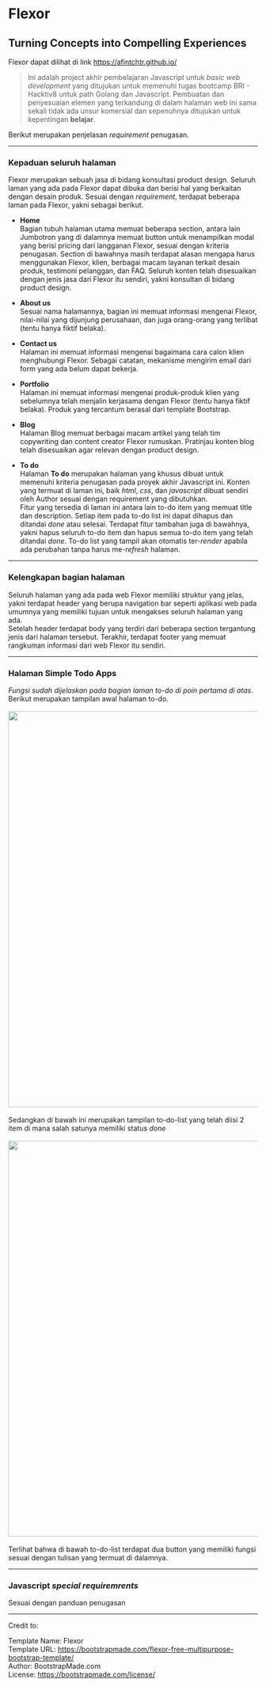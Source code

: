 # Flexor

## Turning Concepts into Compelling Experiences

Flexor dapat dilihat di link https://afintchtr.github.io/
> Ini adalah project akhir pembelajaran Javascript untuk *basic web development* yang ditujukan untuk memenuhi tugas bootcamp BRI - Hacktiv8 untuk path Golang dan Javascript. Pembuatan dan penyesuaian elemen yang terkandung di dalam halaman web ini sama sekali tidak ada unsur komersial dan sepenuhnya ditujukan untuk kepentingan **belajar**.

Berikut merupakan penjelasan *requirement* penugasan.

---
### Kepaduan seluruh halaman
Flexor merupakan sebuah jasa di bidang konsultasi product design. Seluruh laman yang ada pada Flexor dapat dibuka dan berisi hal yang berkaitan dengan desain produk. Sesuai dengan *requirement*, terdapat beberapa laman pada Flexor, yakni sebagai berikut.
- **Home**\
Bagian tubuh halaman utama memuat beberapa section, antara lain Jumbotron yang di dalamnya memuat button untuk menampilkan modal yang berisi pricing dari langganan Flexor, sesuai dengan kriteria penugasan. Section di bawahnya masih terdapat alasan mengapa harus menggunakan Flexor, klien, berbagai macam layanan terkait desain produk, testimoni pelanggan, dan FAQ. Seluruh konten telah disesuaikan dengan jenis jasa dari Flexor itu sendiri, yakni konsultan di bidang product design. 

- **About us**\
Sesuai nama halamannya, bagian ini memuat informasi mengenai Flexor, nilai-nilai yang dijunjung perusahaan, dan juga orang-orang yang terlibat (tentu hanya fiktif belaka).

- **Contact us**\
Halaman ini memuat informasi mengenai bagaimana cara calon klien menghubungi Flexor. Sebagai catatan, mekanisme mengirim email dari form yang ada belum dapat bekerja.

- **Portfolio**\
Halaman ini memuat informasi mengenai produk-produk klien yang sebelumnya telah menjalin kerjasama dengan Flexor (tentu hanya fiktif belaka). Produk yang tercantum berasal dari template Bootstrap.

- **Blog**\
Halaman Blog memuat berbagai macam artikel yang telah tim copywriting dan content creator Flexor rumuskan. Pratinjau konten blog telah disesuaikan agar relevan dengan product design.

- **To do**\
Halaman **To do** merupakan halaman yang khusus dibuat untuk memenuhi kriteria penugasan pada proyek akhir Javascript ini. Konten yang termuat di laman ini, baik *html*, *css*, dan *javascript* dibuat sendiri oleh Author sesuai dengan requirement yang dibutuhkan.\
Fitur yang tersedia di laman ini antara lain to-do item yang memuat title dan description. Setiap item pada to-do list ini dapat dihapus dan ditandai *done* atau selesai. Terdapat fitur tambahan juga di bawahnya, yakni hapus seluruh to-do item dan hapus semua to-do item yang telah ditandai *done*. To-do list yang tampil akan otomatis ter-*render* apabila ada perubahan tanpa harus me-*refresh* halaman.

---
### Kelengkapan bagian halaman
Seluruh halaman yang ada pada web Flexor memiliki struktur yang jelas, yakni terdapat header yang berupa navigation bar seperti aplikasi web pada umumnya yang memiliki tujuan untuk mengakses seluruh halaman yang ada.\
Setelah header terdapat body yang terdiri dari beberapa section tergantung jenis dari halaman tersebut. Terakhir, terdapat footer yang memuat rangkuman informasi dari web Flexor itu sendiri.

---
### Halaman Simple Todo Apps
*Fungsi sudah dijelaskan pada bagian laman to-do di poin pertama di atas*.\
Berikut merupakan tampilan awal halaman to-do.
<br/> \
<img src="https://github.com/afintchtr/bootcamp-final-js-v2/assets/77919010/e2ffb3f7-4f28-490f-a4de-f0737620878e" width="800">
<br/> \
Sedangkan di bawah ini merupakan tampilan to-do-list yang telah diisi 2 item di mana salah satunya memiliki status *done*
<br/> \
<img src="https://github.com/afintchtr/bootcamp-final-js-v2/assets/77919010/934e55ff-6cf7-4b1a-9dea-df72c4b0c6e8" width="800">
<br/> \
Terlihat bahwa di bawah to-do-list terdapat dua button yang memiliki fungsi sesuai dengan tulisan yang termuat di dalamnya.

---
### Javascript *special requiremrents*
Sesuai dengan panduan penugasan 

***
Credit to:

Template Name: Flexor\
Template URL: https://bootstrapmade.com/flexor-free-multipurpose-bootstrap-template/ \
Author: BootstrapMade.com\
License: https://bootstrapmade.com/license/
